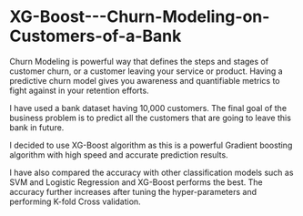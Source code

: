 # XG-Boost---Churn-Modeling-on-Customers-of-a-Bank
Churn Modeling is powerful way that defines the steps and stages of customer churn, or a customer leaving your service or product. Having a predictive churn model gives you awareness and quantifiable metrics to fight against in your retention efforts.

I have used a bank dataset having 10,000 customers. The final goal of the business problem is to predict all the customers that are going to leave this bank in future.

I decided to use XG-Boost algorithm as this is a powerful Gradient boosting algorithm with high speed and accurate prediction results.

I have also compared the accuracy with other classification models such as SVM and Logistic Regression and XG-Boost performs the best. The accuracy further increases after tuning the hyper-parameters and performing K-fold Cross validation.


